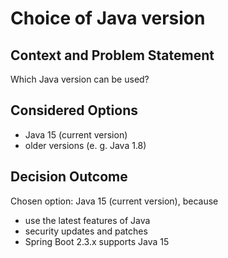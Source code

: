# Choice of Java version 

## Context and Problem Statement
Which Java version can be used?

## Considered Options

* Java 15 (current version)
* older versions (e. g. Java 1.8)

## Decision Outcome

Chosen option: Java 15 (current version), because 

* use the latest features of Java 
* security updates and patches
* Spring Boot 2.3.x supports Java 15   
